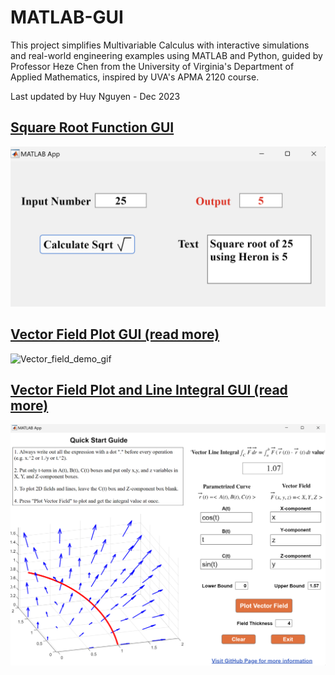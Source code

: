 # MATLAB-GUI

This project simplifies Multivariable Calculus with interactive simulations and real-world engineering examples using MATLAB and Python, guided by Professor Heze Chen from the University of Virginia's Department of Applied Mathematics, inspired by UVA's APMA 2120 course.

Last updated by Huy Nguyen - Dec 2023

## [Square Root Function GUI](./square_root_function/)

<img src="square_root_function/demo/sqrt_demo_1.png" width="800"/>

## [Vector Field Plot GUI (read more)](./vector_field_plot/)

![Vector_field_demo_gif](https://github.com/Ai4Math/MATLAB-GUI/assets/114793725/1a664f2f-7337-4585-86d0-f0de98aaad34)

## [Vector Field Plot and Line Integral GUI (read more)](./line_integral/)

<img src="line_integral/demo/vector_field_line_integral_3d.png" width="800"/>

